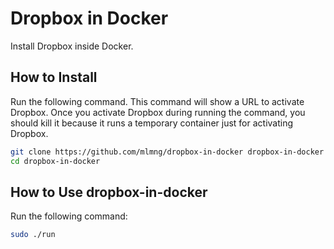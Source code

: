 Dropbox in Docker
=================

Install Dropbox inside Docker.

How to Install
--------------

Run the following command.  This command will show a URL to activate Dropbox.  Once you activate Dropbox during running the command, you should kill it because it runs a temporary container just for activating Dropbox.

```sh
git clone https://github.com/mlmng/dropbox-in-docker dropbox-in-docker
cd dropbox-in-docker 
```

How to Use dropbox-in-docker
-------------------------

Run the following command:

```sh
sudo ./run
```
